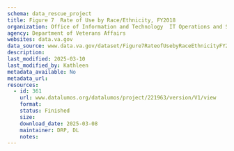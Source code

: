 ```yaml
---
schema: data_rescue_project 
title: Figure 7  Rate of Use by Race/Ethnicity, FY2018
organization: Office of Information and Technology  IT Operations and Services (ITOPS)
agency: Department of Veterans Affairs
websites: data.va.gov
data_source: www.data.va.gov/dataset/Figure7RateofUsebyRaceEthnicityFY2018/yk83wayx
description: 
last_modified: 2025-03-10
last_modified_by: Kathleen
metadata_available: No
metadata_url: 
resources:
  - id: 361
    url: www.datalumos.org/datalumos/project/221963/version/V1/view
    format: 
    status: Finished
    size: 
    download_date: 2025-03-08
    maintainer: DRP, DL
    notes: 
---
```

